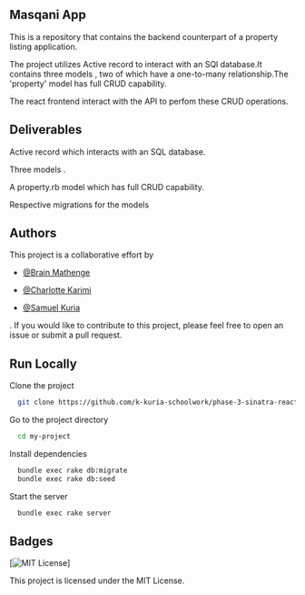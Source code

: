 ## Masqani App


This is a repository that contains the backend counterpart of a property listing application.
 
 The project utilizes Active record to interact  with an SQl database.It contains three models , two of which have a one-to-many relationship.The 'property' model has full CRUD capability. 
 
 The react frontend interact with the API to perfom these CRUD operations.


## Deliverables
 
  Active record which interacts with an SQL database.

  Three models .

  A property.rb model which has full CRUD capability.
  
  Respective migrations for the models

## Authors


This project is a collaborative effort by
- [@Brain Mathenge]( https://github.com/wamwangi-mathenge )

- [@Charlotte Karimi](https://github.com/charlotte283 )

- [@Samuel Kuria]( https://github.com/k-kuria-schoolwork )

. If you would like to contribute to this project, please feel free to open an issue or submit a pull request.

## Run Locally

Clone the project

```bash
  git clone https://github.com/k-kuria-schoolwork/phase-3-sinatra-react-project
```

Go to the project directory

```bash
  cd my-project
```

Install dependencies

```bash
  bundle exec rake db:migrate
  bundle exec rake db:seed
```

Start the server

```bash
  bundle exec rake server
```


## Badges



[![MIT License](https://img.shields.io/badge/License-MIT-green.svg)]


This project is licensed under the MIT License.
